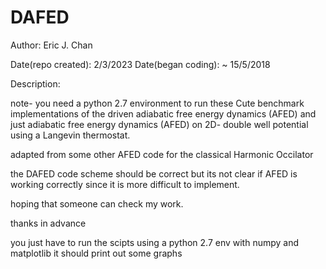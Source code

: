 # DAFED

Author: Eric J. Chan

Date(repo created):  2/3/2023
Date(began coding): ~ 15/5/2018

Description:

 note- you need a python 2.7 environment to run these 
 Cute benchmark implementations of the driven adiabatic free
 energy dynamics (AFED) and just adiabatic free energy dynamics (AFED) 
 on 2D- double well potential using a Langevin thermostat.
 
 adapted from some other AFED code for the classical Harmonic Occilator

 the DAFED code scheme should be correct but its not clear if AFED is working correctly
 since it is more difficult to implement.

 hoping that someone can check my work.

 thanks in advance 

 you just have to run the scipts using a python 2.7  env with numpy and matplotlib 
 it should print out some graphs 
